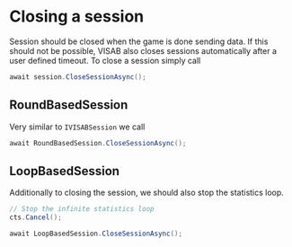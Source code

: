 # Closing a session
Session should be closed when the game is done sending data.
If this should not be possible, VISAB also closes sessions automatically after a user defined timeout.
To close a session simply call 
```csharp
await session.CloseSessionAsync();
```

## RoundBasedSession
Very similar to `IVISABSession` we call 
```csharp
await RoundBasedSession.CloseSessionAsync();
```

## LoopBasedSession
Additionally to closing the session, we should also stop the statistics loop.

```csharp
// Stop the infinite statistics loop
cts.Cancel();

await LoopBasedSession.CloseSessionAsync();
```
